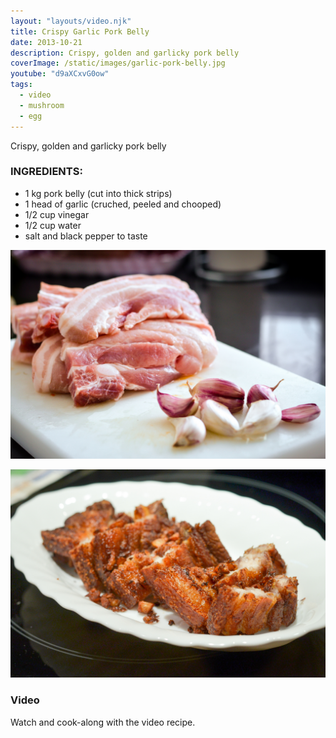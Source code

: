 ```yaml
---
layout: "layouts/video.njk"
title: Crispy Garlic Pork Belly
date: 2013-10-21
description: Crispy, golden and garlicky pork belly
coverImage: /static/images/garlic-pork-belly.jpg
youtube: "d9aXCxvG0ow"
tags:
  - video
  - mushroom
  - egg
---
```


Crispy, golden and garlicky pork belly

### INGREDIENTS:
* 1 kg pork belly (cut into thick strips)
* 1 head of garlic (cruched, peeled and chooped)
* 1/2 cup vinegar
* 1/2 cup water
* salt and black pepper to taste

![Fresh pork belly and handful of garlic cloves](/static/images/fresh-pork-belly-garlic.jpg)

![Crispy garlic loaded liempo](/static/images/garlic-pork-belly.jpg)

### Video
Watch and cook-along with the video recipe.
